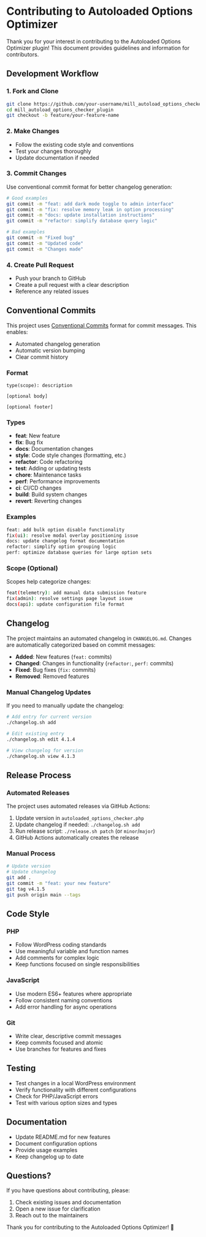 # Contributing to Autoloaded Options Optimizer

Thank you for your interest in contributing to the Autoloaded Options Optimizer plugin! This document provides guidelines and information for contributors.

## Development Workflow

### 1. Fork and Clone
```bash
git clone https://github.com/your-username/mill_autoload_options_checker_plugin.git
cd mill_autoload_options_checker_plugin
git checkout -b feature/your-feature-name
```

### 2. Make Changes
- Follow the existing code style and conventions
- Test your changes thoroughly
- Update documentation if needed

### 3. Commit Changes
Use conventional commit format for better changelog generation:

```bash
# Good examples
git commit -m "feat: add dark mode toggle to admin interface"
git commit -m "fix: resolve memory leak in option processing"
git commit -m "docs: update installation instructions"
git commit -m "refactor: simplify database query logic"

# Bad examples
git commit -m "Fixed bug"
git commit -m "Updated code"
git commit -m "Changes made"
```

### 4. Create Pull Request
- Push your branch to GitHub
- Create a pull request with a clear description
- Reference any related issues

## Conventional Commits

This project uses [Conventional Commits](https://conventionalcommits.org/) format for commit messages. This enables:

- Automated changelog generation
- Automatic version bumping
- Clear commit history

### Format
```
type(scope): description

[optional body]

[optional footer]
```

### Types
- **feat**: New feature
- **fix**: Bug fix
- **docs**: Documentation changes
- **style**: Code style changes (formatting, etc.)
- **refactor**: Code refactoring
- **test**: Adding or updating tests
- **chore**: Maintenance tasks
- **perf**: Performance improvements
- **ci**: CI/CD changes
- **build**: Build system changes
- **revert**: Reverting changes

### Examples
```bash
feat: add bulk option disable functionality
fix(ui): resolve modal overlay positioning issue
docs: update changelog format documentation
refactor: simplify option grouping logic
perf: optimize database queries for large option sets
```

### Scope (Optional)
Scopes help categorize changes:
```bash
feat(telemetry): add manual data submission feature
fix(admin): resolve settings page layout issue
docs(api): update configuration file format
```

## Changelog

The project maintains an automated changelog in `CHANGELOG.md`. Changes are automatically categorized based on commit messages:

- **Added**: New features (`feat:` commits)
- **Changed**: Changes in functionality (`refactor:`, `perf:` commits)
- **Fixed**: Bug fixes (`fix:` commits)
- **Removed**: Removed features

### Manual Changelog Updates
If you need to manually update the changelog:

```bash
# Add entry for current version
./changelog.sh add

# Edit existing entry
./changelog.sh edit 4.1.4

# View changelog for version
./changelog.sh view 4.1.3
```

## Release Process

### Automated Releases
The project uses automated releases via GitHub Actions:

1. Update version in `autoloaded_options_checker.php`
2. Update changelog if needed: `./changelog.sh add`
3. Run release script: `./release.sh patch` (or `minor`/`major`)
4. GitHub Actions automatically creates the release

### Manual Process
```bash
# Update version
# Update changelog
git add .
git commit -m "feat: your new feature"
git tag v4.1.5
git push origin main --tags
```

## Code Style

### PHP
- Follow WordPress coding standards
- Use meaningful variable and function names
- Add comments for complex logic
- Keep functions focused on single responsibilities

### JavaScript
- Use modern ES6+ features where appropriate
- Follow consistent naming conventions
- Add error handling for async operations

### Git
- Write clear, descriptive commit messages
- Keep commits focused and atomic
- Use branches for features and fixes

## Testing

- Test changes in a local WordPress environment
- Verify functionality with different configurations
- Check for PHP/JavaScript errors
- Test with various option sizes and types

## Documentation

- Update README.md for new features
- Document configuration options
- Provide usage examples
- Keep changelog up to date

## Questions?

If you have questions about contributing, please:
1. Check existing issues and documentation
2. Open a new issue for clarification
3. Reach out to the maintainers

Thank you for contributing to the Autoloaded Options Optimizer! 🎉